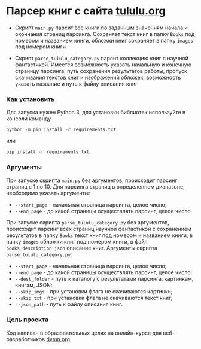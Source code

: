 # Парсер книг с сайта [tululu.org](https://tululu.org)

- Скрипт `main.py` парсит все книги по заданным значениям начала и окончания
  страниц парсинга. Сохраняет текст книг в папку `Books` под номером и названием книги,
  обложки книг сохраняет в папку `images` под номером книги
  

- Скрипт `parse_tululu_category.py` парсит коллекцию книг с научной фантастикой. 
  Имеется возможность указать начальную и конечную страницу парсинга, путь 
  сохранения результатов работы, пропуск скачивания текстов книг и изображений обложек,
  возможность указать название и путь к файлу описания книг

### Как установить

Для запуска нужен Python 3, для установки библиотек используйте в консоли 
команду 
~~~ python
python -m pip install -r requirements.txt
~~~ 
или 
~~~ python
pip install -r requirements.txt
~~~

### Аргументы

При запуске скрипта `main.py` без аргументов, происходит парсинг страниц с 1 по 10.
Для парсинга страниц в определенном диапазоне, необходимо указать аргументы:
- `--start_page` - начальная страница парсинга, целое число;
- `--end_page` - до какой страницы осуществлять парсинг, целое число.


При запуске скрипта `parse_tululu_category.py` без аргументов, происходит парсинг 
всех страниц научной фантастикой с сохранением результатов в папку `Books` текст книг 
под номером и названием книги, в папку `images` обложки книг под номером книги, 
в файл `books_description.json` описание книг.
Аргументы скрипта `parse_tululu_category.py`:
- `--start_page` - начальная страница парсинга, целое число;
- `--end_page` - до какой страницы осуществлять парсинг, целое число;
- `--dest_folder` - путь к каталогу с результатами парсинга: картинкам, книгам, JSON;
- `--skip_imgs` - при установки флага не скачиваются картинки;
- `--skip_txt` - при установки флага не скачиваются текст книг;
- `--json_path` - путь к файлу описания книг.

### Цель проекта

Код написан в образовательных целях на онлайн-курсе для веб-разработчиков [dvmn.org](https://dvmn.org/).